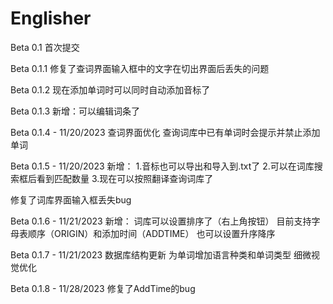 # Englisher

Beta 0.1
首次提交

Beta 0.1.1
修复了查词界面输入框中的文字在切出界面后丢失的问题

Beta 0.1.2
现在添加单词时可以同时自动添加音标了

Beta 0.1.3
新增：可以编辑词条了

Beta 0.1.4 - 11/20/2023
查词界面优化
查询词库中已有单词时会提示并禁止添加单词

Beta 0.1.5 - 11/20/2023
新增： 
1.音标也可以导出和导入到.txt了
2.可以在词库搜索框后看到匹配数量
3.现在可以按照翻译查询词库了

修复了词库界面输入框丢失bug

Beta 0.1.6 - 11/21/2023
新增：
词库可以设置排序了（右上角按钮）
目前支持字母表顺序（ORIGIN）和添加时间（ADDTIME）
也可以设置升序降序

Beta 0.1.7 - 11/21/2023
数据库结构更新 为单词增加语言种类和单词类型
细微视觉优化

Beta 0.1.8 - 11/28/2023
修复了AddTime的bug